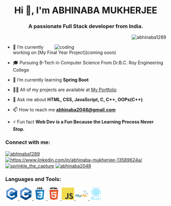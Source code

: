 <h1 align="center">Hi 👋, I'm ABHINABA MUKHERJEE</h1>
<h3 align="center">A passionate Full Stack developer from India.</h3>

<p align="right"> <img src="https://komarev.com/ghpvc/?username=abhinaba1289&label=Profile%20views&color=0e75b6&style=flat" alt="abhinaba1289" /> </p>
<img align = "right"  alt="coding" width="350"  src="https://github.com/Abhinaba1289/Abhinaba1289/assets/112745548/6c8c656e-4a4f-4681-9d0c-b25aac787a74" >


- 🔭 I’m currently working on [My Final Year Project](coming soon)
  
- 🎓 Pursuing B-Tech in Computer Science From Dr.B.C. Roy Engineering College 
  
- 🌱 I’m currently learning **Spring Boot**

- 👨‍💻 All of my projects are available at  [My Portfolio](https://abhinaba.netlify.app/)

- 💬 Ask me about **HTML, CSS, JavaScript, C, C++, OOPs(C++)**

- 📫 How to reach me **abhinaba2048@gmail.com**

- ⚡ Fun fact **Web Dev is a Fun Because the Learning Process Never Stop.**



<h3 align="left">Connect with me:</h3>
<p align="left">
<a href="https://twitter.com/abhinaba1289" target="blank"><img align="center" src="https://github.com/Abhinaba1289/Abhinaba1289/assets/112745548/bc12ea25-c1dc-438f-89af-f48bcb26e84c" alt="abhinaba1289"  width="40" /></a>
<a href="https://www.linkedin.com/in/abhinaba-mukherjee-13589624a/" target="blank"><img align="center" src="https://raw.githubusercontent.com/rahuldkjain/github-profile-readme-generator/master/src/images/icons/Social/linked-in-alt.svg" alt="https://www.linkedin.com/in/abhinaba-mukherjee-13589624a/" height="30" width="40" /></a>
<a href="https://instagram.com/sprinkle_the_capture" target="blank"><img align="center" src="https://raw.githubusercontent.com/rahuldkjain/github-profile-readme-generator/master/src/images/icons/Social/instagram.svg" alt="sprinkle_the_capture" height="30" width="40" /></a>
<a href="https://auth.geeksforgeeks.org/user/abhinaba2048" target="blank"><img align="center" src="https://raw.githubusercontent.com/rahuldkjain/github-profile-readme-generator/master/src/images/icons/Social/geeks-for-geeks.svg" alt="abhinaba2048" height="30" width="40" /></a>
</p>
<h3 align="left">Languages and Tools:</h3>
<p align="left"> <a href="https://www.cprogramming.com/" target="_blank" rel="noreferrer"> <img src="https://raw.githubusercontent.com/devicons/devicon/master/icons/c/c-original.svg" alt="c" width="40" height="40"/> </a> <a href="https://www.w3schools.com/cpp/" target="_blank" rel="noreferrer"> <img src="https://raw.githubusercontent.com/devicons/devicon/master/icons/cplusplus/cplusplus-original.svg" alt="cplusplus" width="40" height="40"/> </a> <a href="https://www.w3schools.com/css/" target="_blank" rel="noreferrer"> <img src="https://raw.githubusercontent.com/devicons/devicon/master/icons/css3/css3-original-wordmark.svg" alt="css3" width="40" height="40"/> </a> <a href="https://www.w3.org/html/" target="_blank" rel="noreferrer"> <img src="https://raw.githubusercontent.com/devicons/devicon/master/icons/html5/html5-original-wordmark.svg" alt="html5" width="40" height="40"/> </a> <a href="https://developer.mozilla.org/en-US/docs/Web/JavaScript" target="_blank" rel="noreferrer"> <img src="https://raw.githubusercontent.com/devicons/devicon/master/icons/javascript/javascript-original.svg" alt="javascript" width="40" height="40"/> </a> <a href="https://www.mysql.com/" target="_blank" rel="noreferrer"> <img src="https://raw.githubusercontent.com/devicons/devicon/master/icons/mysql/mysql-original-wordmark.svg" alt="mysql" width="40" height="40"/> </a> <a href="https://reactjs.org/" target="_blank" rel="noreferrer"> <img src="https://raw.githubusercontent.com/devicons/devicon/master/icons/react/react-original-wordmark.svg" alt="react" width="40" height="40"/> </a> </p>


